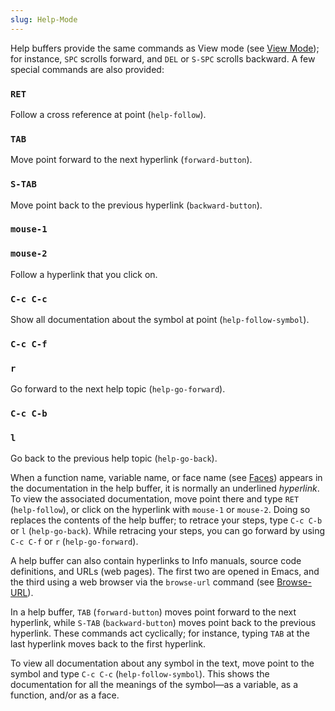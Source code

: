 ```yaml
---
slug: Help-Mode
---
```


Help buffers provide the same commands as View mode (see [View Mode](View-Mode)); for instance, `SPC` scrolls forward, and `DEL` or `S-SPC` scrolls backward. A few special commands are also provided:

### `RET`

Follow a cross reference at point (`help-follow`).

### `TAB`

Move point forward to the next hyperlink (`forward-button`).

### `S-TAB`

Move point back to the previous hyperlink (`backward-button`).

### `mouse-1`

### `mouse-2`

Follow a hyperlink that you click on.

### `C-c C-c`

Show all documentation about the symbol at point (`help-follow-symbol`).

### `C-c C-f`

### `r`

Go forward to the next help topic (`help-go-forward`).

### `C-c C-b`

### `l`

Go back to the previous help topic (`help-go-back`).

When a function name, variable name, or face name (see [Faces](Faces)) appears in the documentation in the help buffer, it is normally an underlined *hyperlink*. To view the associated documentation, move point there and type `RET` (`help-follow`), or click on the hyperlink with `mouse-1` or `mouse-2`. Doing so replaces the contents of the help buffer; to retrace your steps, type `C-c C-b` or `l` (`help-go-back`). While retracing your steps, you can go forward by using `C-c C-f` or `r` (`help-go-forward`).

A help buffer can also contain hyperlinks to Info manuals, source code definitions, and URLs (web pages). The first two are opened in Emacs, and the third using a web browser via the `browse-url` command (see [Browse-URL](Browse_002dURL)).

In a help buffer, `TAB` (`forward-button`) moves point forward to the next hyperlink, while `S-TAB` (`backward-button`) moves point back to the previous hyperlink. These commands act cyclically; for instance, typing `TAB` at the last hyperlink moves back to the first hyperlink.

To view all documentation about any symbol in the text, move point to the symbol and type `C-c C-c` (`help-follow-symbol`). This shows the documentation for all the meanings of the symbol—as a variable, as a function, and/or as a face.
